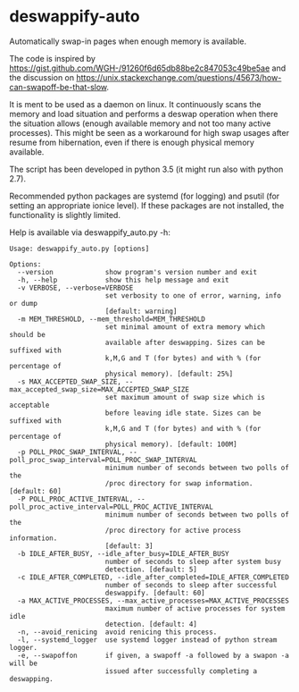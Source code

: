 # deswappify-auto

Automatically swap-in pages when enough memory is available.

The code is inspired by https://gist.github.com/WGH-/91260f6d65db88be2c847053c49be5ae and the discussion on  https://unix.stackexchange.com/questions/45673/how-can-swapoff-be-that-slow.

It is ment to be used as a daemon on linux. It continuously scans the memory and load situation and performs a deswap operation when there the situation allows (enough available memory and not too many active processes). This might be seen as a workaround for high swap usages after resume from hibernation, even if there is enough physical memory available.

The script has been developed in python 3.5 (it might run also with python 2.7).

Recommended python packages are systemd (for logging) and psutil (for setting an appropriate ionice level). If these packages are not installed, the functionality is slightly limited.

Help is available via deswappify_auto.py -h:

```
Usage: deswappify_auto.py [options]

Options:
  --version             show program's version number and exit
  -h, --help            show this help message and exit
  -v VERBOSE, --verbose=VERBOSE
                        set verbosity to one of error, warning, info or dump
                        [default: warning]
  -m MEM_THRESHOLD, --mem_threshold=MEM_THRESHOLD
                        set minimal amount of extra memory which should be
                        available after deswapping. Sizes can be suffixed with
                        k,M,G and T (for bytes) and with % (for percentage of
                        physical memory). [default: 25%]
  -s MAX_ACCEPTED_SWAP_SIZE, --max_accepted_swap_size=MAX_ACCEPTED_SWAP_SIZE
                        set maximum amount of swap size which is acceptable
                        before leaving idle state. Sizes can be suffixed with
                        k,M,G and T (for bytes) and with % (for percentage of
                        physical memory). [default: 100M]
  -p POLL_PROC_SWAP_INTERVAL, --poll_proc_swap_interval=POLL_PROC_SWAP_INTERVAL
                        minimum number of seconds between two polls of the
                        /proc directory for swap information. [default: 60]
  -P POLL_PROC_ACTIVE_INTERVAL, --poll_proc_active_interval=POLL_PROC_ACTIVE_INTERVAL
                        minimum number of seconds between two polls of the
                        /proc directory for active process information.
                        [default: 3]
  -b IDLE_AFTER_BUSY, --idle_after_busy=IDLE_AFTER_BUSY
                        number of seconds to sleep after system busy
                        detection. [default: 5]
  -c IDLE_AFTER_COMPLETED, --idle_after_completed=IDLE_AFTER_COMPLETED
                        number of seconds to sleep after successful
                        deswappify. [default: 60]
  -a MAX_ACTIVE_PROCESSES, --max_active_processes=MAX_ACTIVE_PROCESSES
                        maximum number of active processes for system idle
                        detection. [default: 4]
  -n, --avoid_renicing  avoid renicing this process.
  -l, --systemd_logger  use systemd logger instead of python stream logger.
  -e, --swapoffon       if given, a swapoff -a followed by a swapon -a will be
                        issued after successfully completing a deswapping.
```

